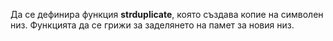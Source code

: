  Да се дефинира функция **strduplicate**, която създава копие на символен низ. Функцията да се грижи за заделянето на памет за новия низ.
